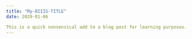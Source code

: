 ```yaml
---
title: "My-BIIIG-TITLE"
date: 2020-01-06

This is a quick nonsensical add to a blog post for learning purposes.
---
```

